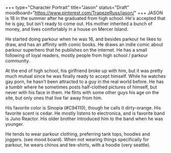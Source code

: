 +++
type="Character Portrait"
title="Jason"
status="Draft"
moodboard="https://www.pinterest.com/TrapezeRuss/jason/"
+++
JASON is 18 in the summer after he graduated from high school.  He's accepted that he is gay, but isn't ready to come out.  His mother inherited a bunch of money, and lives comfortably in a house on Mercer Island.

He started doing parkour when he was 16, and besides parkour he likes to draw, and has an affinity with comic books.  He draws an indie comic about parkour superhero that he publishes on the internet.  He has a small following of loyal readers, mostly people from high school / parkour community.

At the end of high school, his girlfriend broke up with him, but it was pretty much mutual since he was finally ready to accept himself.  While he watches gay porn, he hasn't been attracted to a guy in the real world before.  He has a tumblr where he sometimes posts half-clothed pictures of himself, but never with his face in them.  He flirts with some other guys his age on the site, but only ones that live far away from him.

His favorite color is Sinopia (#C94110), though he calls it dirty-orange.  His favorite scent is cedar.  He mostly listens to electronica, and is favorite band is Juno Reactor.  His older brother introduced him to the band when he was younger.

He tends to wear parkour clothing, preferring tank tops, hoodies and joggers. (see mood board).  When not wearing things specifically for parkour, he wears chinos and tee-shirts, with a hoodie (very seattle).


